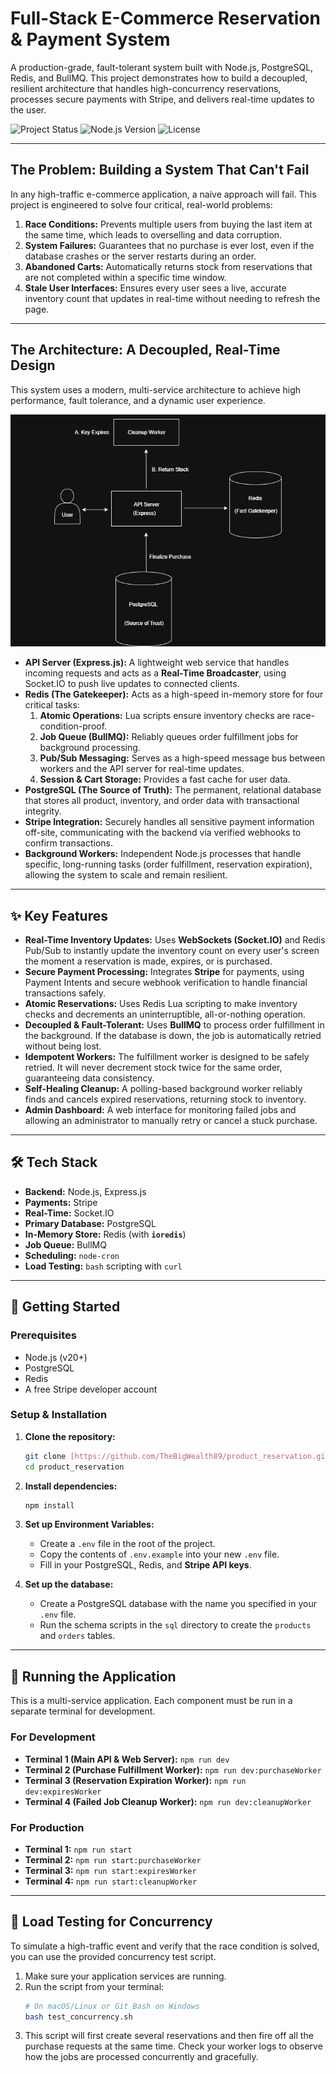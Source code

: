 # Full-Stack E-Commerce Reservation & Payment System

A production-grade, fault-tolerant system built with Node.js, PostgreSQL, Redis, and BullMQ. This project demonstrates how to build a decoupled, resilient architecture that handles high-concurrency reservations, processes secure payments with Stripe, and delivers real-time updates to the user.

![Project Status](https://img.shields.io/badge/status-complete-brightgreen)
![Node.js Version](https://img.shields.io/badge/node-%3E%3D20-blue)
![License](https://img.shields.io/badge/license-MIT-lightgrey)

---

## The Problem: Building a System That Can't Fail

In any high-traffic e-commerce application, a naive approach will fail. This project is engineered to solve four critical, real-world problems:

1.  **Race Conditions:** Prevents multiple users from buying the last item at the same time, which leads to overselling and data corruption.
2.  **System Failures:** Guarantees that no purchase is ever lost, even if the database crashes or the server restarts during an order.
3.  **Abandoned Carts:** Automatically returns stock from reservations that are not completed within a specific time window.
4.  **Stale User Interfaces:** Ensures every user sees a live, accurate inventory count that updates in real-time without needing to refresh the page.

---

## The Architecture: A Decoupled, Real-Time Design

This system uses a modern, multi-service architecture to achieve high performance, fault tolerance, and a dynamic user experience.

![Architecture Diagram](https://raw.githubusercontent.com/TheBigWealth89/product_reservation/main/src/assets/reservation_diagram.drawio.png)

- **API Server (Express.js):** A lightweight web service that handles incoming requests and acts as a **Real-Time Broadcaster**, using Socket.IO to push live updates to connected clients.
- **Redis (The Gatekeeper):** Acts as a high-speed in-memory store for four critical tasks:
  1.  **Atomic Operations:** Lua scripts ensure inventory checks are race-condition-proof.
  2.  **Job Queue (BullMQ):** Reliably queues order fulfillment jobs for background processing.
  3.  **Pub/Sub Messaging:** Serves as a high-speed message bus between workers and the API server for real-time updates.
  4.  **Session & Cart Storage:** Provides a fast cache for user data.
- **PostgreSQL (The Source of Truth):** The permanent, relational database that stores all product, inventory, and order data with transactional integrity.
- **Stripe Integration:** Securely handles all sensitive payment information off-site, communicating with the backend via verified webhooks to confirm transactions.
- **Background Workers:** Independent Node.js processes that handle specific, long-running tasks (order fulfillment, reservation expiration), allowing the system to scale and remain resilient.

---

## ✨ Key Features

- **Real-Time Inventory Updates:** Uses **WebSockets (Socket.IO)** and Redis Pub/Sub to instantly update the inventory count on every user's screen the moment a reservation is made, expires, or is purchased.
- **Secure Payment Processing:** Integrates **Stripe** for payments, using Payment Intents and secure webhook verification to handle financial transactions safely.
- **Atomic Reservations:** Uses Redis Lua scripting to make inventory checks and decrements an uninterruptible, all-or-nothing operation.
- **Decoupled & Fault-Tolerant:** Uses **BullMQ** to process order fulfillment in the background. If the database is down, the job is automatically retried without being lost.
- **Idempotent Workers:** The fulfillment worker is designed to be safely retried. It will never decrement stock twice for the same order, guaranteeing data consistency.
- **Self-Healing Cleanup:** A polling-based background worker reliably finds and cancels expired reservations, returning stock to inventory.
- **Admin Dashboard:** A web interface for monitoring failed jobs and allowing an administrator to manually retry or cancel a stuck purchase.

---

## 🛠️ Tech Stack

- **Backend:** Node.js, Express.js
- **Payments:** Stripe
- **Real-Time:** Socket.IO
- **Primary Database:** PostgreSQL
- **In-Memory Store:** Redis (with **`ioredis`**)
- **Job Queue:** BullMQ
- **Scheduling:** `node-cron`
- **Load Testing:** `bash` scripting with `curl`

---

## 🚀 Getting Started

### Prerequisites

- Node.js (v20+)
- PostgreSQL
- Redis
- A free Stripe developer account

### Setup & Installation

1.  **Clone the repository:**

    ```bash
    git clone [https://github.com/TheBigWealth89/product_reservation.git](https://github.com/TheBigWealth89/product_reservation.git)
    cd product_reservation
    ```

2.  **Install dependencies:**

    ```bash
    npm install
    ```

3.  **Set up Environment Variables:**

    - Create a `.env` file in the root of the project.
    - Copy the contents of `.env.example` into your new `.env` file.
    - Fill in your PostgreSQL, Redis, and **Stripe API keys**.

4.  **Set up the database:**
    - Create a PostgreSQL database with the name you specified in your `.env` file.
    - Run the schema scripts in the `sql` directory to create the `products` and `orders` tables.

---

## 🏃 Running the Application

This is a multi-service application. Each component must be run in a separate terminal for development.

### For Development

- **Terminal 1 (Main API & Web Server):** `npm run dev`
- **Terminal 2 (Purchase Fulfillment Worker):** `npm run dev:purchaseWorker`
- **Terminal 3 (Reservation Expiration Worker):** `npm run dev:expiresWorker`
- **Terminal 4 (Failed Job Cleanup Worker):** `npm run dev:cleanupWorker`

### For Production

- **Terminal 1:** `npm run start`
- **Terminal 2:** `npm run start:purchaseWorker`
- **Terminal 3:** `npm run start:expiresWorker`
- **Terminal 4:** `npm run start:cleanupWorker`

---

## 🧪 Load Testing for Concurrency

To simulate a high-traffic event and verify that the race condition is solved, you can use the provided concurrency test script.

1.  Make sure your application services are running.
2.  Run the script from your terminal:
    ```bash
    # On macOS/Linux or Git Bash on Windows
    bash test_concurrency.sh
    ```
3.  This script will first create several reservations and then fire off all the purchase requests at the same time. Check your worker logs to observe how the jobs are processed concurrently and gracefully.
